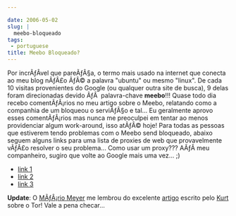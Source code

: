 ```yaml
---

date: 2006-05-02
slug: |
  meebo-bloqueado
tags:
 - portuguese
title: Meebo Bloqueado?
---
```


Por incrÃƒÂ­vel que pareÃƒÂ§a, o termo mais usado na internet que
conecta ao meu blog nÃƒÂ£o ÃƒÂ© a palavra "ubuntu" ou mesmo "linux". De
cada 10 visitas provenientes do Google (ou qualquer outra site de
busca), 9 delas foram direcionadas devido ÃƒÂ  palavra-chave
**meebo**!!! Quase todo dia recebo comentÃƒÂ¡rios no meu artigo sobre o
Meebo, relatando como a companhia de um bloqueou o serviÃƒÂ§o e tal...
Eu geralmente aprovo esses comentÃƒÂ¡rios mas nunca me preoculpei em
tentar ao menos providenciar algum work-around, isso atÃƒÂ© hoje! Para
todas as pessoas que estiverem tendo problemas com o Meebo send
bloqueado, abaixo seguem alguns links para uma lista de proxies de web
que provavelmente vÃƒÂ£o resolver o seu problema... Como usar um
proxy??? AÃƒÂ­ meu companheiro, sugiro que volte ao Google mais uma
vez... ;)

-   [link 1](http://anonymouse.org/)
-   [link 2](http://brianwatch.com/nph-proxy.pl)
-   [link 3](http://www.aliveproxy.com/forum/)

**Update**: O [MÃƒÂ¡rio Meyer](http://blog.meyer.eti.br/) me lembrou do
excelente [artigo](http://planeta.ubuntubrasil.org/?post=598) escrito
pelo [Kurt](http://kurtkraut.wordpress.com/) sobre o Tor! Vale a pena
checar...
